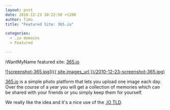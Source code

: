 ```yaml
---
layout: post
date: 2010-12-23 10:22:50 +1200
author: Timo
title: "Featured Site: 365.io"

categories:
  - .io domains
  - Featured

---
```


iWantMyName featured site: [365.io](http://365.io)

[![screenshot-365.jpg]({{ site.images_url }}/2010-12-23-screenshot-365.jpg)](http://365.io)

[365.io](http://365.io) is a simple photo platform that lets you upload one image each day. Over the course of a year you will get a collection of memories which can be shared with your friends or you simply keep them for yourself.

We really like the idea and it's a nice use of the [.IO TLD](https://iwantmyname.com/domains/io-domain-name-registration-for-british-indian-ocean-territory).
